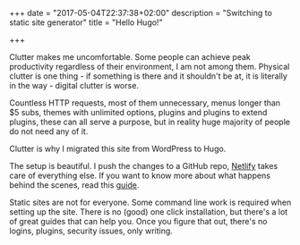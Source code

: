 +++
date = "2017-05-04T22:37:38+02:00"
description = "Switching to static site generator"
title = "Hello Hugo!"

+++

Clutter makes me uncomfortable. Some people can achieve peak productivity regardless of their environment, I am not among them. Physical clutter is one thing - if something is there and it shouldn't be at, it is literally in the way - digital clutter is worse.

Countless HTTP requests, most of them unnecessary, menus longer than $5 subs, themes with unlimited options, plugins and plugins to extend plugins, these can all serve a purpose, but in reality huge majority of people do not need any of it.

Clutter is why I migrated this site from WordPress to Hugo.

The setup is beautiful. I push the changes to a GitHub repo, [Netlify](https://www.netlify.com/) takes care of everything else. If you want to know more about what happens behind the scenes, read this [guide](https://www.netlify.com/blog/2016/09/21/a-step-by-step-guide-victor-hugo-on-netlify/).

Static sites are not for everyone. Some command line work is required when setting up the site. There is no (good) one click installation, but there's a lot of great guides that can help you. Once you figure that out, there's no logins, plugins, security issues, only writing.